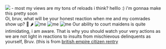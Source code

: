 ![](https://komarev.com/ghpvc/?username=your-github-username&color=green) - most my views are my tons of reloads i think?
helllo :) i'm gonnaa make this pretty soon                                                                                                                                                           
Oi, bruv, what will be your honest reaction when me and my comrades show up? 🥵 🌶 
![me](https://files.catbox.moe/ezpsdy.png) ![me](https://files.catbox.moe/7pfqnd.png) ![me](https://files.catbox.moe/2yyguc.png) Our ability to court maidens is quite intimidating, i am aware. That is why you should watch your very actions as we are not light in reactions to insults from mischievous delinquents as yourself, Bruv. (this is from [british empire citizen rentry](https://rentry.co/britishempirecitizen)
